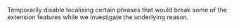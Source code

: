 Temporarily disable localising certain phrases that would break some of the extension features while we investigate the underlying reason.